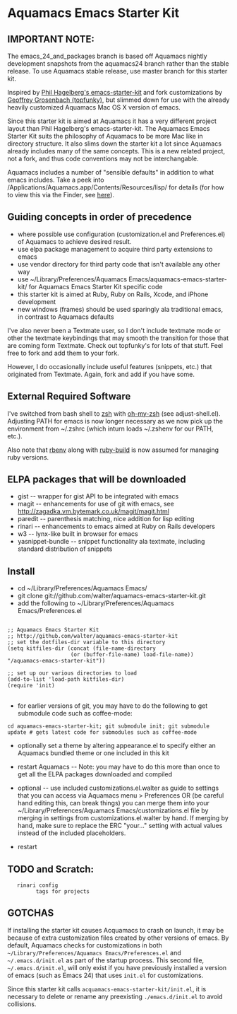 # Aquamacs Emacs Starter Kit

## IMPORTANT NOTE:

The emacs_24_and_packages branch is based off Aquamacs nightly development snapshots from the aquamacs24 branch rather than the stable release. To use Aquamacs stable release, use master branch for this starter kit.

Inspired by [Phil Hagelberg's emacs-starter-kit](http://github.com/technomancy/emacs-starter-kit/tree/master) and fork customizations by [Geoffrey Grosenbach (topfunky)](http://github.com/topfunky/emacs-starter-kit/tree/master), but slimmed down for use with the already heavily customized Aquamacs Mac OS X version of emacs.

Since this starter kit is aimed at Aquamacs it has a very different project layout than Phil Hagelberg's emacs-starter-kit. The Aquamacs Emacs Starter Kit suits the philosophy of Aquamacs to be more Mac like in directory structure. It also slims down the starter kit a lot since Aquamacs already includes many of the same concepts.  This is a new related project, not a fork, and thus code conventions may not be interchangable.

Aquamacs includes a number of "sensible defaults" in addition to what emacs includes. Take a peek into /Applications/Aquamacs.app/Contents/Resources/lisp/ for details (for how to view this via the Finder, see [here](http://www.macosxtips.co.uk/index_files/peek-inside-mac-os-x-packages.php)).

## Guiding concepts in order of precedence

* where possible use configuration (customization.el and Preferences.el) of Aquamacs to achieve desired result.
* use elpa package management to acquire third party extensions to emacs
* use vendor directory for third party code that isn't available any other way
* use ~/Library/Preferences/Aquamacs Emacs/aquamacs-emacs-starter-kit/ for Aquamacs Emacs Starter Kit specific code
* this starter kit is aimed at Ruby, Ruby on Rails, Xcode, and iPhone development
* new windows (frames) should be used sparingly ala traditional emacs, in contrast to Aquamacs defaults

I've also never been a Textmate user, so I don't include textmate mode or other the textmate keybindings that may smooth the transition for those that are coming form Textmate. Check out topfunky's for lots of that stuff. Feel free to fork and add them to your fork.

However, I do occasionally include useful features (snippets, etc.) that originated from Textmate. Again, fork and add if you have some.

## External Required Software

I've switched from bash shell to [zsh](http://www.zsh.org) with [oh-my-zsh](https://github.com/robbyrussell/oh-my-zsh) (see adjust-shell.el). Adjusting PATH for emacs is now longer necessary as we now pick up the environment from ~/.zshrc (which inturn loads ~/.zshenv for our PATH, etc.).

Also note that [rbenv](http://rbenv.org) along with [ruby-build](https://github.com/sstephenson/ruby-build) is now assumed for managing ruby versions.

## ELPA packages that will be downloaded

* gist -- wrapper for gist API to be integrated with emacs
* magit -- enhancements for use of git with emacs, see http://zagadka.vm.bytemark.co.uk/magit/magit.html
* paredit -- parenthesis matching, nice addition for lisp editing
* rinari -- enhancements to emacs aimed at Ruby on Rails developers
* w3 -- lynx-like built in browser for emacs
* yasnippet-bundle -- snippet functionality ala textmate, including standard distribution of snippets

## Install

* cd ~/Library/Preferences/Aquamacs Emacs/
* git clone git://github.com/walter/aquamacs-emacs-starter-kit.git
* add the following to ~/Library/Preferences/Aquamacs Emacs/Preferences.el

<pre>
<code>
;; Aquamacs Emacs Starter Kit
;; http://github.com/walter/aquamacs-emacs-starter-kit
;; set the dotfiles-dir variable to this directory
(setq kitfiles-dir (concat (file-name-directory
                    (or (buffer-file-name) load-file-name)) "/aquamacs-emacs-starter-kit"))

;; set up our various directories to load
(add-to-list 'load-path kitfiles-dir)
(require 'init)
</code>
</pre>

* for earlier versions of git, you may have to do the following to get submodule code such as coffee-mode:

```
cd aquamacs-emacs-starter-kit; git submodule init; git submodule update # gets latest code for submodules such as coffee-mode
```

* optionally set a theme by altering appearance.el to specify either an Aquamacs bundled theme or one included in this kit
* restart Aquamacs -- Note: you may have to do this more than once to get all the ELPA packages downloaded and compiled

* optional -- use included customizations.el.walter as guide to settings that you can access via Aquamacs menu > Preferences OR (be careful hand editing this, can break things) you can merge them into your ~/Library/Preferences/Aquamacs Emacs/customizations.el file by merging in settings from customizations.el.walter by hand. If merging by hand, make sure to replace the ERC "your..." setting with actual values instead of the included placeholders.
* restart

## TODO and Scratch:
       rinari config
             tags for projects
             
## GOTCHAS

If installing the starter kit causes Acquamacs to crash on launch, it may be because of extra customization files created by other versions of emacs.  By default, Aquamacs checks for customizations in both `~/Library/Preferences/Aquamacs Emacs/Preferences.el` and `~/.emacs.d/init.el` as part of the startup process.  This second file, `~/.emacs.d/init.el`, will only exist if you have previously installed a version of emacs (such as Emacs 24) that uses `init.el` for customizations.  

Since this starter kit calls `acquamacs-emacs-starter-kit/init.el`, it is necessary to delete or rename any preexisting `./emacs.d/init.el` to avoid collisions.